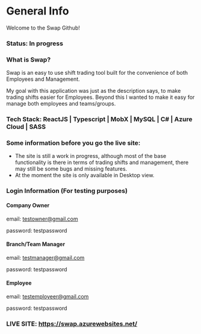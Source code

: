 # General Info

Welcome to the Swap Github!
### Status: In progress

### What is Swap?
Swap is an easy to use shift trading tool built for the convenience of both Employees and Management.

My goal with this application was just as the description says, to make trading shifts easier for Employees. Beyond this I wanted to make it easy for manage both employees and teams/groups. 

### Tech Stack: ReactJS | Typescript | MobX | MySQL | C# | Azure Cloud | SASS

### Some information before you go the live site:
- The site is still a work in progress, although most of the base functionality is there in terms of trading shifts and management, there may still be some bugs and missing features. 
- At the moment the site is only available in Desktop view.

### Login Information (For testing purposes)

#### Company Owner
email: testowner@gmail.com

password: testpassword

#### Branch/Team Manager
email: testmanager@gmail.com

password: testpassword

#### Employee
email: testemployeer@gmail.com

password: testpassword

### LIVE SITE: https://swap.azurewebsites.net/

